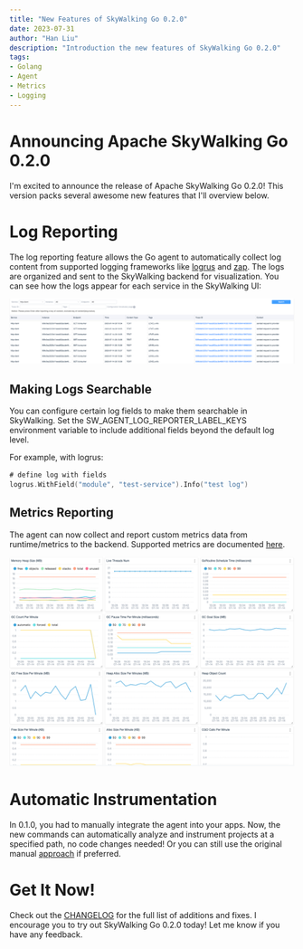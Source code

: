 ```yaml
---
title: "New Features of SkyWalking Go 0.2.0"
date: 2023-07-31
author: "Han Liu"
description: "Introduction the new features of SkyWalking Go 0.2.0"
tags:
- Golang
- Agent
- Metrics
- Logging
---
```


# Announcing Apache SkyWalking Go 0.2.0
I'm excited to announce the release of Apache SkyWalking Go 0.2.0! This version packs several awesome new features that I'll overview below.

# Log Reporting
The log reporting feature allows the Go agent to automatically collect log content from supported logging frameworks like [logrus](https://github.com/sirupsen/logrus) and [zap](https://pkg.go.dev/go.uber.org/zap). 
The logs are organized and sent to the SkyWalking backend for visualization. You can see how the logs appear for each service in the SkyWalking UI:

![Reported Logging](reported_logging.png)

## Making Logs Searchable
You can configure certain log fields to make them searchable in SkyWalking. Set the SW_AGENT_LOG_REPORTER_LABEL_KEYS environment variable to include additional fields beyond the default log level.

For example, with logrus:

```go
# define log with fields
logrus.WithField("module", "test-service").Info("test log")
```

## Metrics Reporting
The agent can now collect and report custom metrics data from runtime/metrics to the backend. Supported metrics are documented [here](https://pkg.go.dev/runtime/metrics#hdr-Metric_key_format).

![Runtime Metrics](metrics.png)

# Automatic Instrumentation
In 0.1.0, you had to manually integrate the agent into your apps. Now, the new commands can automatically analyze and instrument projects at a specified path, no code changes needed! Or you can still use the original manual [approach](https://github.com/apache/skywalking-go/blob/main/docs/en/setup/gobuild.md#22-code-dependency) if preferred.

# Get It Now!

Check out the [CHANGELOG](https://skywalking.apache.org/events/release-apache-skwaylking-go-0.2.0/) for the full list of additions and fixes. I encourage you to try out SkyWalking Go 0.2.0 today! Let me know if you have any feedback.

